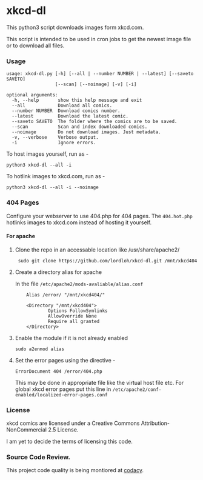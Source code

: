 xkcd-dl
=======

This python3 script downloads images form xkcd.com.

This script is intended to be used in cron jobs to get the newest image file or to download all files.

### Usage


```
usage: xkcd-dl.py [-h] [--all | --number NUMBER | --latest] [--saveto SAVETO]
                  [--scan] [--noimage] [-v] [-i]

optional arguments:
  -h, --help       show this help message and exit
  --all            Download all comics.
  --number NUMBER  Download comics number.
  --latest         Download the latest comic.
  --saveto SAVETO  The folder where the comics are to be saved.
  --scan           Scan and index downloaded comics.
  --noimage        Do not download images. Just metadata.
  -v, --verbose    Verbose output.
  -i               Ignore errors.
```

To host images yourself, run as -
```
python3 xkcd-dl --all -i
```

To hotlink images to xkcd.com, run as -
```
python3 xkcd-dl --all -i --noimage
```


### 404 Pages
Configure your webserver to use 404.php for 404 pages. The `404.hot.php` hotlinks images to xkcd.com instead of hosting it yourself.

#### For apache
1. Clone the repo in an accessable location like /usr/share/apache2/
    
    ```
     sudo git clone https://github.com/lordloh/xkcd-dl.git /mnt/xkcd404
    ```

2. Create a directory alias for apache

    In the file `/etc/apache2/mods-avaliable/alias.conf`
    
    ```
        Alias /error/ "/mnt/xkcd404/"

        <Directory "/mnt/xkcd404">
                Options FollowSymlinks
                AllowOverride None
                Require all granted
        </Directory>
    ```
    
3. Enable the module if it is not already enabled

    ```
    sudo a2enmod alias
    ```

4. Set the error pages using the directive -
    
    ```
    ErrorDocument 404 /error/404.php
    ```
    
    This may be done in appropriate file like the virtual host file etc. For global xkcd error pages put this line in `/etc/apache2/conf-enabled/localized-error-pages.conf`

### License
xkcd comics are licensed under a Creative Commons Attribution-NonCommercial 2.5 License.

I am yet to decide the terms of licensing this code.

### Source Code Review.
This project code quality is being montiored at [codacy](https://www.codacy.com/app/lord-loh/xkcd-dl/dashboard).